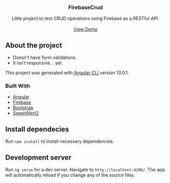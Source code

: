 <!-- PROJECT LOGO -->
<br/>
<div align="center">
<!--
  <a href="https://github.com/github_username/repo_name">
    <img src="images/logo.png" alt="Logo" width="80" height="80">
  </a>
-->
<h3 align="center">FirebaseCrud</h3>

  <p align="center">
    Little project to test CRUD operations using Firebase as a RESTful API.
    <br />
    <br />
    <a href="https://hero-crud-6baf5.firebaseapp.com/heroes">View Demo</a>
  </p>
</div>

## About the project

- Doesn't have form validations.
- It isn't responsive... yet.
  <br>

This project was generated with [Angular CLI](https://github.com/angular/angular-cli) version 13.0.1.

### Built With

- [Angular](https://angular.io/)
- [Firebase](https://firebase.google.com/)
- [Bootstrap](https://getbootstrap.com/)
- [SweetAlert2](https://sweetalert2.github.io/)

## Install dependecies

Run `npm install` to install necessary dependencies.

## Development server

Run `ng serve` for a dev server. Navigate to `http://localhost:4200/`. The app will automatically reload if you change any of the source files.
